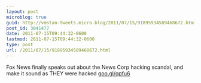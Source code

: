 ```yaml
---
layout: post
microblog: true
guid: http://vmstan-tweets.micro.blog/2011/07/15/91895934589468672.html
post_id: 3041477
date: 2011-07-15T09:44:32-0600
lastmod: 2011-07-15T09:44:32-0600
type: post
url: /2011/07/15/91895934589468672.html
---
```

Fox News finally speaks out about the News Corp hacking scandal, and make it sound as THEY were hacked [goo.gl/qpfu6](http://goo.gl/qpfu6)
